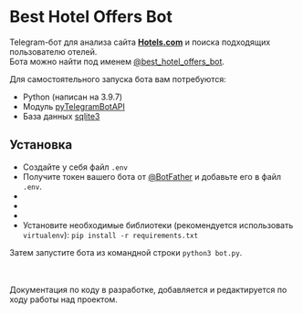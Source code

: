 # Best Hotel Offers Bot

[comment]: <> (License: )

Telegram-бот для анализа сайта [**Hotels.com**](https://ru.hotels.com/) и поиска подходящих пользователю отелей. <br>Бота можно найти под именем [@best_hotel_offers_bot](http://t.me/best_hotel_offers_bot).

Для самостоятельного запуска бота вам потребуются:

- Python (написан на 3.9.7)
- Модуль [pyTelegramBotAPI](https://github.com/eternnoir/pyTelegramBotAPI)
- База данных [sqlite3](https://)

## Установка

- Создайте у себя файл `.env`
- Получите токен вашего бота от [@BotFather](http://telegram.me/BotFather) и добавьте его в файл `.env`.
- 
- 
- 
- Установите необходимые библиотеки (рекомендуется использовать `virtualenv`): `pip install -r requirements.txt`



Затем запустите бота из командной строки `python3 bot.py`.


<br><br>Документация по коду в разработке, добавляется и редактируется по ходу работы над проектом.